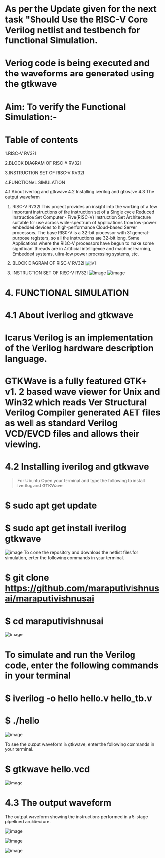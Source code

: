 # As per the Update given for the next task "Should Use the RISC-V Core Verilog netlist and testbench for functional Simulation.
# Veriog code is being executed and the waveforms are generated using the gtkwave
# Aim: To verify the Functional Simulation:-
# Table of contents
1.RISC-V RV32I

2.BLOCK DIAGRAM OF RISC-V RV32I

3.INSTRUCTION SET OF RISC-V RV32I

4.FUNCTIONAL SIMULATION

4.1 About iverilog and gtkwave
4.2 Installing iverilog and gtkwave
4.3 The output waveform
1. RISC-V RV32I
This project provides an insight into the working of a few important instructions of the instruction set of a Single cycle Reduced Instruction Set Computer - Five(RISC-V) Instruction Set Architecture suitable for use across wide-spectrum of Applications from low-power embedded devices to high-performance Cloud-based Server processors. The base RISC-V is a 32-bit processor with 31 general-purpose registers, so all the instructions are 32-bit long. Some Applications where the RISC-V processors have begun to make some significant threads are in Artificial intelligence and machine learning, Embedded systems, ultra-low power processing systems, etc.

2. BLOCK DIAGRAM OF RISC-V RV32I
 ![iv1](https://github.com/maraputivishnusai/maraputivishnusai/assets/160378830/a93b3d1b-ae1b-4439-9f03-07e21374240c)
3. INSTRUCTION SET OF RISC-V RV32I
 ![image](https://github.com/maraputivishnusai/maraputivishnusai/assets/160378830/29a0dd4e-e613-4d47-98c6-68e939ac3932)
![image](https://github.com/maraputivishnusai/maraputivishnusai/assets/160378830/5812855d-f067-4760-960e-4cbdf0fbe7a8)


# 4. FUNCTIONAL SIMULATION
# 4.1 About iverilog and gtkwave
 # Icarus Verilog is an implementation of the Verilog hardware description language.
 # GTKWave is a fully featured GTK+ v1. 2 based wave viewer for Unix and Win32 which reads Ver Structural Verilog Compiler generated AET files as well as standard Verilog VCD/EVCD files and allows their viewing.
# 4.2 Installing iverilog and gtkwave
> For Ubuntu
Open your terminal and type the following to install iverilog and GTKWave

  # $   sudo apt get update
  # $   sudo apt get install iverilog gtkwave
  ![image](https://github.com/maraputivishnusai/maraputivishnusai/assets/160378830/92c505d7-2080-4c4a-8769-62996f7be060)
  To clone the repository and download the netlist files for simulation, enter the following commands in your terminal.
  
# $ git clone https://github.com/maraputivishnusai/maraputivishnusai
# $ cd maraputivishnusai
![image](https://github.com/maraputivishnusai/maraputivishnusai/assets/160378830/f5474d1a-1153-436c-951b-b640f86e2abf)
# To simulate and run the Verilog code, enter the following commands in your terminal

# $ iverilog -o hello hello.v hello_tb.v
# $ ./hello

![image](https://github.com/maraputivishnusai/maraputivishnusai/assets/160378830/feadfa36-9e65-479e-834f-ce802f9466a3)


To see the output waveform in gtkwave, enter the following commands in your terminal.
# $ gtkwave hello.vcd

![image](https://github.com/maraputivishnusai/maraputivishnusai/assets/160378830/7eaed4e7-85e6-4a6c-a8a4-377a5d125491)

# 4.3 The output waveform
The output waveform showing the instructions performed in a 5-stage pipelined architecture.

![image](https://github.com/maraputivishnusai/maraputivishnusai/assets/160378830/c4f5cb7f-3e77-40d9-b0bc-3adc7be32804)

![image](https://github.com/maraputivishnusai/maraputivishnusai/assets/160378830/faca79f3-04e2-46be-92eb-de02aeaae8a3)

![image](https://github.com/maraputivishnusai/maraputivishnusai/assets/160378830/953ed898-076b-4d8c-9a3e-6952c5e0b3c0)


